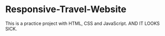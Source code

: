 # Responsive-Travel-Website
This is a practice project with HTML, CSS and JavaScript. AND IT LOOKS SICK.
